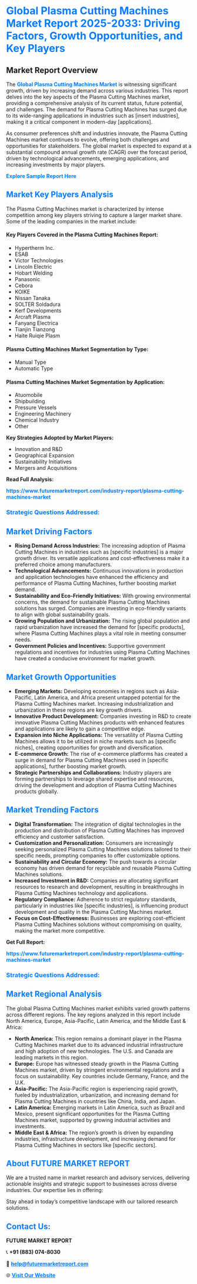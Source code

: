 <h1 style="color: #007BFF;">Global Plasma Cutting Machines Market Report 2025-2033: Driving Factors, Growth Opportunities, and Key Players</h1>

<section id="overview">
<h2>Market Report Overview</h2>
<p>The <a href="https://www.futuremarketreport.com/industry-report/plasma-cutting-machines-market" style="color: #007BFF; text-decoration: none;"><strong>Global Plasma Cutting Machines Market</strong></a> is witnessing significant growth, driven by increasing demand across various industries. This report delves into the key aspects of the Plasma Cutting Machines market, providing a comprehensive analysis of its current status, future potential, and challenges. The demand for Plasma Cutting Machines has surged due to its wide-ranging applications in industries such as [insert industries], making it a critical component in modern-day [applications].</p>
<p>As consumer preferences shift and industries innovate, the Plasma Cutting Machines market continues to evolve, offering both challenges and opportunities for stakeholders. The global market is expected to expand at a substantial compound annual growth rate (CAGR) over the forecast period, driven by technological advancements, emerging applications, and increasing investments by major players.</p>
</section>

<section id="overview">
<p><a href="https://www.futuremarketreport.com/request-sample/reportId=91792" style="color: #007BFF; text-decoration: none;"><strong>Explore Sample Report Here</strong></a></p>
</section>

<section id="key-players">
<h2 style="color: #007BFF;">Market Key Players Analysis</h2>
<p>The Plasma Cutting Machines market is characterized by intense competition among key players striving to capture a larger market share. Some of the leading companies in the market include:</p>
<h4>Key Players Covered in the Plasma Cutting Machines Report:</h4>
<ul><li>Hypertherm Inc.</li><li>ESAB</li><li>Victor Technologies</li><li>Lincoln Electric</li><li>Hobart Welding</li><li>Panasonic</li><li>Cebora</li><li>KOIKE</li><li>Nissan Tanaka</li><li>SOLTER Soldadura</li><li>Kerf Developments</li><li>Arcraft Plasma</li><li>Fanyang Electrica</li><li>Tianjin Tianzong</li><li>Haite Ruiqie Plasm</li></ul>
<h4>Plasma Cutting Machines Market Segmentation by Type:</h4>
<ul><li>Manual Type</li><li>Automatic Type</li></ul>

<h4>Plasma Cutting Machines Market Segmentation by Application:</h4>
<ul><li>Atuomobile</li><li>Shipbuilding</li><li>Pressure Vessels</li><li>Engineering Machinery</li><li>Chemical Industry</li><li>Other</li></ul>
<p><strong>Key Strategies Adopted by Market Players:</strong></p>
<ul>
<li>Innovation and R&D</li>
<li>Geographical Expansion</li>
<li>Sustainability Initiatives</li>
<li>Mergers and Acquisitions</li>
</ul>
</section>

<section>
<p><strong>Read Full Analysis: </strong></p><a href="https://www.futuremarketreport.com/industry-report/plasma-cutting-machines-market" style="color: #007BFF; text-decoration: none;"><strong>https://www.futuremarketreport.com/industry-report/plasma-cutting-machines-market</strong></a>
<h3 style="color: #007BFF;">Strategic Questions Addressed:</h3>
</section>

<section id="driving-factors">
<h2 style="color: #007BFF;">Market Driving Factors</h2>
<ul>
<li><strong>Rising Demand Across Industries:</strong> The increasing adoption of Plasma Cutting Machines in industries such as [specific industries] is a major growth driver. Its versatile applications and cost-effectiveness make it a preferred choice among manufacturers.</li>
<li><strong>Technological Advancements:</strong> Continuous innovations in production and application technologies have enhanced the efficiency and performance of Plasma Cutting Machines, further boosting market demand.</li>
<li><strong>Sustainability and Eco-Friendly Initiatives:</strong> With growing environmental concerns, the demand for sustainable Plasma Cutting Machines solutions has surged. Companies are investing in eco-friendly variants to align with global sustainability goals.</li>
<li><strong>Growing Population and Urbanization:</strong> The rising global population and rapid urbanization have increased the demand for [specific products], where Plasma Cutting Machines plays a vital role in meeting consumer needs.</li>
<li><strong>Government Policies and Incentives:</strong> Supportive government regulations and incentives for industries using Plasma Cutting Machines have created a conducive environment for market growth.</li>
</ul>
</section>

<section id="growth-opportunities">
<h2 style="color: #007BFF;">Market Growth Opportunities</h2>
<ul>
<li><strong>Emerging Markets:</strong> Developing economies in regions such as Asia-Pacific, Latin America, and Africa present untapped potential for the Plasma Cutting Machines market. Increasing industrialization and urbanization in these regions are key growth drivers.</li>
<li><strong>Innovative Product Development:</strong> Companies investing in R&D to create innovative Plasma Cutting Machines products with enhanced features and applications are likely to gain a competitive edge.</li>
<li><strong>Expansion into Niche Applications:</strong> The versatility of Plasma Cutting Machines allows it to be utilized in niche markets such as [specific niches], creating opportunities for growth and diversification.</li>
<li><strong>E-commerce Growth:</strong> The rise of e-commerce platforms has created a surge in demand for Plasma Cutting Machines used in [specific applications], further boosting market growth.</li>
<li><strong>Strategic Partnerships and Collaborations:</strong> Industry players are forming partnerships to leverage shared expertise and resources, driving the development and adoption of Plasma Cutting Machines products globally.</li>
</ul>
</section>

<section id="trending-factors">
<h2 style="color: #007BFF;">Market Trending Factors</h2>
<ul>
<li><strong>Digital Transformation:</strong> The integration of digital technologies in the production and distribution of Plasma Cutting Machines has improved efficiency and customer satisfaction.</li>
<li><strong>Customization and Personalization:</strong> Consumers are increasingly seeking personalized Plasma Cutting Machines solutions tailored to their specific needs, prompting companies to offer customizable options.</li>
<li><strong>Sustainability and Circular Economy:</strong> The push towards a circular economy has driven demand for recyclable and reusable Plasma Cutting Machines solutions.</li>
<li><strong>Increased Investment in R&D:</strong> Companies are allocating significant resources to research and development, resulting in breakthroughs in Plasma Cutting Machines technology and applications.</li>
<li><strong>Regulatory Compliance:</strong> Adherence to strict regulatory standards, particularly in industries like [specific industries], is influencing product development and quality in the Plasma Cutting Machines market.</li>
<li><strong>Focus on Cost-Effectiveness:</strong> Businesses are exploring cost-efficient Plasma Cutting Machines solutions without compromising on quality, making the market more competitive.</li>
</ul>
</section>

<section>
<p><strong>Get Full Report: </strong></p><a href="https://www.futuremarketreport.com/industry-report/plasma-cutting-machines-market" style="color: #007BFF; text-decoration: none;"><strong>https://www.futuremarketreport.com/industry-report/plasma-cutting-machines-market</strong></a>
<h3 style="color: #007BFF;">Strategic Questions Addressed:</h3>
</section>


<section id="regional-analysis">
<h2 style="color: #007BFF;">Market Regional Analysis</h2>
<p>The global Plasma Cutting Machines market exhibits varied growth patterns across different regions. The key regions analyzed in this report include North America, Europe, Asia-Pacific, Latin America, and the Middle East & Africa:</p>
<ul>
<li><strong>North America:</strong> This region remains a dominant player in the Plasma Cutting Machines market due to its advanced industrial infrastructure and high adoption of new technologies. The U.S. and Canada are leading markets in this region.</li>
<li><strong>Europe:</strong> Europe has witnessed steady growth in the Plasma Cutting Machines market, driven by stringent environmental regulations and a focus on sustainability. Key countries include Germany, France, and the U.K.</li>
<li><strong>Asia-Pacific:</strong> The Asia-Pacific region is experiencing rapid growth, fueled by industrialization, urbanization, and increasing demand for Plasma Cutting Machines in countries like China, India, and Japan.</li>
<li><strong>Latin America:</strong> Emerging markets in Latin America, such as Brazil and Mexico, present significant opportunities for the Plasma Cutting Machines market, supported by growing industrial activities and investments.</li>
<li><strong>Middle East & Africa:</strong> The region’s growth is driven by expanding industries, infrastructure development, and increasing demand for Plasma Cutting Machines in sectors like [specific sectors].</li>
</ul>
</section>

<footer>
<h2 style="color: #007BFF;">About FUTURE MARKET REPORT</h2>
<p>We are a trusted name in market research and advisory services, delivering actionable insights and strategic support to businesses across diverse industries. Our expertise lies in offering:</p>

<p>Stay ahead in today’s competitive landscape with our tailored research solutions.</p>

<h2 style="color: #007BFF;">Contact Us:</h2>
<p><strong>FUTURE MARKET REPORT</strong></p>
<p>📞 <strong>+91 (883) 074-8030</strong></p>
<p>📧 <strong><a href="mailto:help@futuremarketreport.com" style="color: #007BFF;">help@futuremarketreport.com</a></strong></p>
<p>🌐 <strong><a href="https://www.futuremarketreport.com/" style="color: #007BFF;">Visit Our Website</a></strong></p>
</footer>
